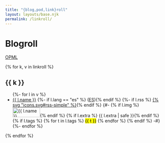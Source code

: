 ```yaml
---
title: "{blog,pod,link}roll"
layout: layouts/base.njk
permalink: /linkroll/
---
```


# Blogroll

<div class="text-center">
	<a href="/blogroll.opml">OPML</a>
</div>

{% for k, v in linkroll %}
<section class="linkroll">
	<h2>{{ k }}</h2>
	<ul id="icons-{{ k | slug }}">
	{%- for l in v %}
		<li>
			<a href="{{ l.id }}">{{ l.name }}</a>
			{%- if l.lang == "es" %} (<abbr title="Español">ES</abbr>){% endif %}
			{%- if l.rss %} <a href="{{ l.rss }}">{% svg "icons.svg#rss-simple" %}</a>{% endif %}
			{#-
			{% if l.img %} <img src="{{ l.img }}" alt="{{ l.name }}" width="88" height="31" loading="lazy">{% endif %}
			{% if l.extra %} {{ l.extra | safe }}{% endif %}
			{% if l.tags %}
				{% for t in l.tags %}
					<mark style="display: inline-block">{{ t }}</mark>
				{% endfor %}
			{% endif %}
			-#}
		</li>
	{%- endfor %}
	</ul>
</section>
{% endfor %}